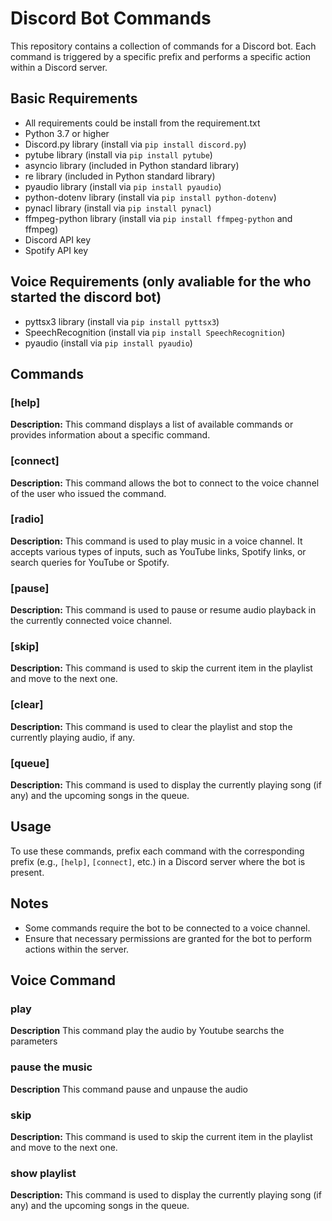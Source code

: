 # Discord Bot Commands

This repository contains a collection of commands for a Discord bot. Each command is triggered by a specific prefix and performs a specific action within a Discord server.

## Basic Requirements

- All requirements could be install from the requirement.txt
- Python 3.7 or higher
- Discord.py library (install via `pip install discord.py`)
- pytube library (install via `pip install pytube`)
- asyncio library (included in Python standard library)
- re library (included in Python standard library)
- pyaudio library (install via `pip install pyaudio`)
- python-dotenv library (install via `pip install python-dotenv`)
- pynacl library (install via `pip install pynacl`)
- ffmpeg-python library (install via `pip install ffmpeg-python` and ffmpeg)
- Discord API key
- Spotify API key

## Voice Requirements (only avaliable for the who started the discord bot)

- pyttsx3 library (install via `pip install pyttsx3`)
- SpeechRecognition (install via `pip install SpeechRecognition`)
- pyaudio (install via `pip install pyaudio`)

## Commands

### [help]

**Description:** This command displays a list of available commands or provides information about a specific command.

### [connect]

**Description:** This command allows the bot to connect to the voice channel of the user who issued the command.

### [radio]

**Description:** This command is used to play music in a voice channel. It accepts various types of inputs, such as YouTube links, Spotify links, or search queries for YouTube or Spotify.

### [pause]

**Description:** This command is used to pause or resume audio playback in the currently connected voice channel.

### [skip]

**Description:** This command is used to skip the current item in the playlist and move to the next one.

### [clear]

**Description:** This command is used to clear the playlist and stop the currently playing audio, if any.

### [queue]

**Description:** This command is used to display the currently playing song (if any) and the upcoming songs in the queue.

## Usage

To use these commands, prefix each command with the corresponding prefix (e.g., `[help]`, `[connect]`, etc.) in a Discord server where the bot is present.

## Notes

- Some commands require the bot to be connected to a voice channel.
- Ensure that necessary permissions are granted for the bot to perform actions within the server.

## Voice Command

### play

**Description** This command play the audio by Youtube searchs the parameters

### pause the music

**Description** This command pause and unpause the audio

### skip

**Description:** This command is used to skip the current item in the playlist and move to the next one.

### show playlist

**Description:** This command is used to display the currently playing song (if any) and the upcoming songs in the queue.
